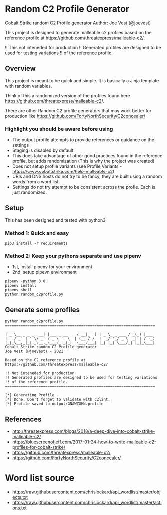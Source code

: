 # Random C2 Profile Generator

Cobalt Strike random C2 Profile generator
Author: Joe Vest (@joevest)

This project is designed to generate malleable c2 profiles based on the reference profile at https://github.com/threatexpress/malleable-c2/. 

!! This not inteneded for production
!! Generated profiles are designed to be used for testing variations 
!! of the reference profile.

## Overview

This project is meant to be quick and simple. It is basically a Jinja template with random variables. 

Think of this a randomized version of the profiles found here https://github.com/threatexpress/malleable-c2/. 

There are other Random C2 profile generators that may work better for production like https://github.com/FortyNorthSecurity/C2concealer/

### Highlight you should be aware before using

- The output profile attempts to provide references or guidance on the settings
- Staging is disabled by default
- This does take advantage of other good practices found in the reference profile, but adds randomization (This is why the project was created)
- Does not setup profile variants (see Profile Variants - https://www.cobaltstrike.com/help-malleable-c2)
- URIs and DNS hosts do not try to be fancy, they are built using a random words from a word list.
- Settings do not try attempt to be consistent across the profie. Each is just randomized.

## Setup

This has been designed and tested with python3

### Method 1: Quick and easy

```
pip3 install -r requirements
```

### Method 2: Keep your pythons separate and use pipenv

- 1st, Install pipenv for your environment
- 2nd, setup pipevn environment

```
pipenv -python 3.8
pipenv install
pipenv shell
python random_c2profile.py
```

## Generate some profiles

```
python random_c2profile.py
===================================================================
 ___              _              ___ ___   ___          __ _ _     
| _ \__ _ _ _  __| |___ _ __    / __|_  ) | _ \_ _ ___ / _(_) |___ 
|   / _` | ' \/ _` / _ \ '  \  | (__ / /  |  _/ '_/ _ \  _| | / -_)
|_|_\__,_|_||_\__,_\___/_|_|_|  \___/___| |_| |_| \___/_| |_|_\___|
Cobalt Strike random C2 Profile generator
Joe Vest (@joevest) - 2021

Based on the C2 reference profile at 
https://github.com/threatexpress/malleable-c2/

!! Not inteneded for production
!! Generated profiles are designed to be used for testing variations 
!! of the reference profile.
===================================================================

[*] Generating Profile ...
[*] Done. Don't forget to validate with c2lint. 
[*] Profile saved to output/GNAWZGHN.profile

```


## References

- http://threatexpress.com/blogs/2018/a-deep-dive-into-cobalt-strike-malleable-c2/
- https://bluescreenofjeff.com/2017-01-24-how-to-write-malleable-c2-profiles-for-cobalt-strike/
- https://github.com/threatexpress/malleable-c2/
- https://github.com/FortyNorthSecurity/C2concealer/

# Word list source
- https://raw.githubusercontent.com/chrislockard/api_wordlist/master/objects.txt
- https://raw.githubusercontent.com/chrislockard/api_wordlist/master/actions.txt
